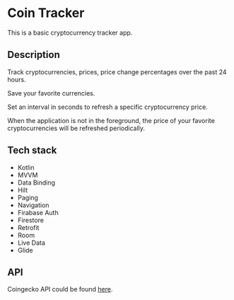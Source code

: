 # Coin Tracker

This is a basic cryptocurrency tracker app.

## Description

Track cryptocurrencies, prices, price change percentages over the past 24 hours.

Save your favorite currencies.

Set an interval in seconds to refresh a specific cryptocurrency price.

When the application is not in the foreground, the price of your favorite cryptocurrencies will be refreshed periodically.

## Tech stack
- Kotlin
- MVVM
- Data Binding
- Hilt
- Paging
- Navigation
- Firabase Auth
- Firestore
- Retrofit
- Room
- Live Data
- Glide

## API

Coingecko API could be found [here](https://www.coingecko.com/).
